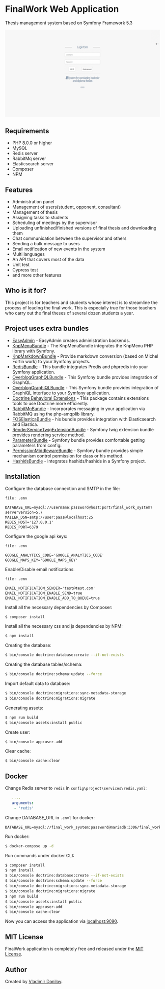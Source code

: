 FinalWork Web Application
========================

Thesis management system based on Symfony Framework 5.3 

![Alt text](/gif/demo.gif?raw=true "Project example")

Requirements
------------

  * PHP 8.0.0 or higher
  * MySQL
  * Redis server
  * RabbitMq server
  * Elasticsearch server
  * Composer
  * NPM

Features
------------

  * Administration panel
  * Management of users(student, opponent, consultant)
  * Management of thesis
  * Assigning tasks to students
  * Scheduling of meetings by the supervisor
  * Uploading unfinished/finished versions of final thesis and downloading them
  * Chat communication between the supervisor and others
  * Sending a bulk message to users
  * Email notification of new events in the system
  * Multi languages
  * An API that covers most of the data
  * Unit test
  * Cypress test
  * and more other features
   
Who is it for?
------------

This project is for teachers and students whose interest is to streamline the process of leading the final work. 
This is especially true for those teachers who carry out the final theses of several dozen students a year.
   
Project uses extra bundles
------------

* [EasyAdmin](https://github.com/EasyCorp/EasyAdminBundle) - EasyAdmin creates administration backends.
* [KnpMenuBundle](https://github.com/KnpLabs/KnpMenuBundle) - The KnpMenuBundle integrates the KnpMenu PHP library with Symfony.
* [KnpMarkdownBundle](https://github.com/KnpLabs/KnpMarkdownBundle) - Provide markdown conversion (based on Michel Fortin work) to your Symfony projects.
* [RedisBundle](https://github.com/snc/SncRedisBundle) - This bundle integrates Predis and phpredis into your Symfony application.
* [OverblogGraphQLBundle](https://github.com/overblog/GraphQLBundle) - This Symfony bundle provides integration of GraphQL.
* [OverblogGraphiQLBundle](https://github.com/overblog/GraphiQLBundle) - This Symfony bundle provides integration of GraphiQL interface to your Symfony application.
* [Doctrine Behavioral Extensions](https://github.com/Atlantic18/DoctrineExtensions) - This package contains extensions tools to use Doctrine more efficiently.
* [RabbitMqBundle](https://github.com/php-amqplib/RabbitMqBundle) - Incorporates messaging in your application via RabbitMQ using the php-amqplib library.
* [FOSElasticaBundle](https://github.com/FriendsOfSymfony/FOSElasticaBundle) - his bundle provides integration with Elasticsearch and Elastica.
* [RenderServiceTwigExtensionBundle](https://github.com/danilovl/render-service-twig-extension-bundle) - Symfony twig extension bundle provides rendering service method.
* [ParameterBundle](https://github.com/danilovl/parameter-bundle) - Symfony bundle provides comfortable getting parameters from config.
* [PermissionMiddlewareBundle](https://github.com/danilovl/permission-middleware-bundle) - Symfony bundle provides simple mechanism control permission for class or his method.
* [HashidsBundle](https://github.com/danilovl/hashids-bundle) - Integrates hashids/hashids in a Symfony project.

Installation
------------

Configure the database connection and SMTP in the file:

```text
file: .env 
```
``` env
DATABASE_URL=mysql://username:password@host:port/final_work_system?serverVersion=5.7
MAILER_DSN=smtp://user:pass@localhost:25
REDIS_HOST='127.0.0.1'
REDIS_PORT=6379
``````

Configure the google api keys:

``` text
file: .env 
```
``` env
GOOGLE_ANALYTICS_CODE='GOOGLE_ANALYTICS_CODE'
GOOGLE_MAPS_KEY='GOOGLE_MAPS_KEY'
```

Enable\Disable email notifications:

```text
file: .env 
```
``` env
EMAIL_NOTIFICATION_SENDER='test@test.com'
EMAIL_NOTIFICATION_ENABLE_SEND=true
EMAIL_NOTIFICATION_ENABLE_ADD_TO_QUEUE=true
```

Install all the necessary dependencies by Composer:

```bash
$ composer install
```

Install all the necessary css and js dependencies by NPM:

```bash
$ npm install
```
 
Creating the database:

```bash
$ bin/console doctrine:database:create --if-not-exists
```

Creating the database tables/schema:

```bash
$ bin/console doctrine:schema:update --force
```

Import default data to database:

```bash
$ bin/console doctrine:migrations:sync-metadata-storage
$ bin/console doctrine:migrations:migrate
```

Generating assets:

```bash
$ npm run build
$ bin/console assets:install public
```

Create user:

```bash
$ bin/console app:user-add
```

Clear cache:

```bash
$ bin/console cache:clear
```

Docker
------------

Change Redis server to `redis` in `config\project\services\redis.yaml`:

``` yaml
   ....
   arguments:
    - 'redis'
```

Change DATABASE_URL in `.envl` for docker:

``` env
DATABASE_URL=mysql://final_work_system:password@mariadb:3306/final_work_system
```

Run docker:

```bash
$ docker-compose up -d
```

Run commands under docker CLI:

``` bash
$ composer install
$ npm install
$ bin/console doctrine:database:create --if-not-exists
$ bin/console doctrine:schema:update --force
$ bin/console doctrine:migrations:sync-metadata-storage
$ bin/console doctrine:migrations:migrate
$ npm run build
$ bin/console assets:install public
$ bin/console app:user-add
$ bin/console cache:clear

```

Now you can access the application via [localhost:9090](localhost:9090).

MIT License
-----------

FinalWork application is completely free and released under the [MIT License](https://github.com/danilovl/finalwork/LICENSE).

Author
-------

Created by [Vladimir Danilov](https://github.com/danilovl).